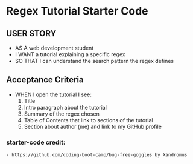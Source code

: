 # Regex Tutorial Starter Code

## USER STORY
- AS A web development student
- I WANT a tutorial explaining a specific regex
- SO THAT I can understand the search pattern the regex defines

## Acceptance Criteria
- WHEN I open the tutorial I see:
    1. Title
    2. Intro paragraph about the tutorial
    3. Summary of the regex chosen
    4. Table of Contents that link to sections of the tutorial
    5. Section about author (me) and link to my GitHub profile


### starter-code credit: 
    - https://github.com/coding-boot-camp/bug-free-goggles by Xandromus